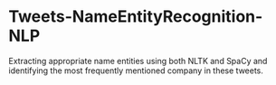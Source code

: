 # Tweets-NameEntityRecognition-NLP
Extracting appropriate name entities using both NLTK and SpaCy and identifying the most frequently mentioned company in these tweets.
